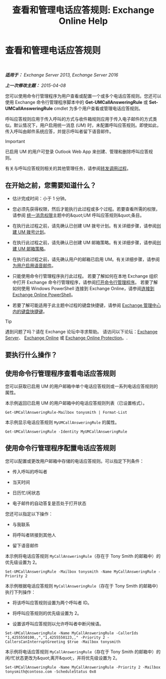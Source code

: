 ﻿---
title: '查看和管理电话应答规则: Exchange Online Help'
TOCTitle: 查看和管理电话应答规则
ms:assetid: de6d9fa1-7878-49a9-bddb-e3317d94f4d8
ms:mtpsurl: https://technet.microsoft.com/zh-cn/library/Dn140251(v=EXCHG.150)
ms:contentKeyID: 54652258
ms.date: 05/23/2018
mtps_version: v=EXCHG.150
ms.translationtype: MT
---

# 查看和管理电话应答规则

 

_**适用于：** Exchange Server 2013, Exchange Server 2016_

_**上一次修改主题：** 2015-04-08_

您可以使用命令行管理程序为用户查看或配置一个或多个电话应答规则。您还可以使用 Exchange 命令行管理程序脚本中的 **Get-UMCallAnsweringRule** 或 **Set-UMCallAnsweringRule** cmdlet 为多个用户查看或管理电话应答规则。

呼叫应答规则应用于传入呼叫的方式与收件箱规则应用于传入电子邮件的方式类似。默认情况下，用户启用统一消息 (UM) 时，未配置呼叫应答规则。即使如此，传入呼叫由邮件系统应答，并提示呼叫者留下语音邮件。

> [!IMPORTANT]  
> 已启用 UM 的用户可登录 Outlook Web App 来创建、管理和删除呼叫应答规则。


有关与呼叫应答规则相关的其他管理任务，请参阅[转发调用过程](forwarding-calls-procedures-exchange-2013-help.md)。

## 在开始之前，您需要知道什么？

  - 估计完成时间：小于 1 分钟。

  - 您必须先获得权限，然后才能执行此过程或多个过程。若要查看所需的权限，请参阅 [统一消息权限](unified-messaging-permissions-exchange-2013-help.md)主题中的\&quot;UM 呼叫应答规则\&quot;条目。

  - 在执行此过程之前，请先确认已创建 UM 拨号计划。有关详细步骤，请参阅[创建 UM 拨号计划](create-a-um-dial-plan-exchange-2013-help.md)。

  - 在执行此过程之前，请先确认已创建 UM 邮箱策略。有关详细步骤，请参阅[创建 UM 邮箱策略](create-a-um-mailbox-policy-exchange-2013-help.md)。

  - 在执行此过程之前，请先确认用户的邮箱已启用 UM。有关详细步骤，请参阅[为用户启用语音邮件](enable-a-user-for-voice-mail-exchange-2013-help.md)。

  - 只能使用命令行管理程序执行此过程。 若要了解如何在本地 Exchange 组织中打开 Exchange 命令行管理程序，请参阅[打开命令行管理程序](https://technet.microsoft.com/zh-cn/library/dd638134\(v=exchg.150\))。 若要了解如何使用 Windows PowerShell 连接到 Exchange Online，请参阅[连接到 Exchange Online PowerShell](https://go.microsoft.com/fwlink/p/?linkid=396554)。

  - 若要了解可能适用于此主题中过程的键盘快捷键，请参阅 [Exchange 管理中心内的键盘快捷键](keyboard-shortcuts-in-the-exchange-admin-center-exchange-online-protection-help.md)。

> [!TIP]  
> 遇到问题了吗？请在 Exchange 论坛中寻求帮助。 请访问以下论坛：<a href="https://go.microsoft.com/fwlink/p/?linkid=60612">Exchange Server</a>、 <a href="https://go.microsoft.com/fwlink/p/?linkid=267542">Exchange Online</a> 或 <a href="https://go.microsoft.com/fwlink/p/?linkid=285351">Exchange Online Protection</a>。.


## 要执行什么操作？

## 使用命令行管理程序查看电话应答规则

您可以获取已启用 UM 的用户邮箱中单个电话应答规则或一系列电话应答规则的属性。

本示例返回已启用 UM 的用户邮箱中的电话应答规则列表（已设置格式）。

    Get-UMCallAnsweringRule-Mailbox tonysmith | Format-List

本示例显示电话应答规则 `MyUMCallAnsweringRule` 的属性。

    Get-UMCallAnsweringRule -Identity MyUMCallAnsweringRule

## 使用命令行管理程序配置电话应答规则

您可以配置或更改用户邮箱中存储的电话应答规则。可以指定下列条件：

  - 传入呼叫的呼叫者

  - 当天时间

  - 日历忙/闲状态

  - 电子邮件的自动答复是否处于打开状态

您还可以指定以下操作：

  - 与我联系

  - 将呼叫者转接到其他人

  - 留下语音邮件

本示例将电话应答规则 `MyCallAnsweringRule`（存在于 Tony Smith 的邮箱中）的优先级设置为 2。

    Set-UMCallAnsweringRule -Mailbox tonysmith -Name MyCallAnsweringRule -Priority 2

本示例根据电话应答规则 `MyCallAnsweringRule`（存在于 Tony Smith 的邮箱中）执行下列操作：

  - 将该呼叫应答规则设置为两个呼叫者 ID。

  - 将呼叫应答规则的优先级设置为 2。

  - 设置该呼叫应答规则以允许呼叫者中断问候语。

<!-- end list -->

    Set-UMCallAnsweringRule -Name MyCallAnsweringRule -CallerIds "1,4255550100,,","1,4255550123,," -Priority 2 -CallersCanInterruptGreeting $true -Mailbox tonysmith

本示例将电话应答规则 `MyCallAnsweringRule`（存在于 Tony Smith 的邮箱中）的闲/忙状态更改为\&quot;离开\&quot;，并将优先级设置为 2。

    Set-UMCallAnsweringRule -Name MyCallAnsweringRule -Priority 2 -Mailbox tonysmith@contoso.com -ScheduleStatus 0x8

